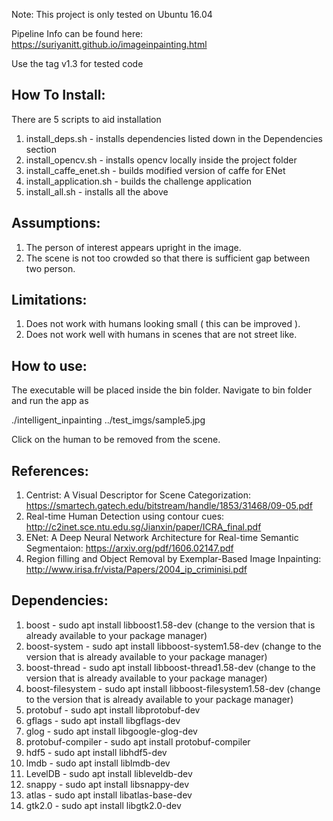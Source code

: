 Note: This project is only tested on Ubuntu 16.04

Pipeline Info can be found here: https://suriyanitt.github.io/imageinpainting.html

Use the tag v1.3 for tested code

How To Install:
--------------

There are 5 scripts to aid installation

1. install_deps.sh - installs dependencies listed down in the Dependencies section
2. install_opencv.sh - installs opencv locally inside the project folder
3. install_caffe_enet.sh - builds modified version of caffe for ENet
4. install_application.sh - builds the challenge application
5. install_all.sh - installs all the above

Assumptions:
-----------

1. The person of interest appears upright in the image.
2. The scene is not too crowded so that there is sufficient gap between two person.

Limitations:
-----------

1. Does not work with humans looking small ( this can be improved ).
2. Does not work well with humans in scenes that are not street like.

How to use:
----------

The executable will be placed inside the bin folder.
Navigate to bin folder and run the app as 

./intelligent_inpainting ../test_imgs/sample5.jpg

Click on the human to be removed from the scene.

References:
----------

1. Centrist: A Visual Descriptor for Scene Categorization: https://smartech.gatech.edu/bitstream/handle/1853/31468/09-05.pdf
2. Real-time Human Detection using contour cues: http://c2inet.sce.ntu.edu.sg/Jianxin/paper/ICRA_final.pdf
3. ENet: A Deep Neural Network Architecture for Real-time Semantic Segmentaion: https://arxiv.org/pdf/1606.02147.pdf
4. Region filling and Object Removal by Exemplar-Based Image Inpainting: http://www.irisa.fr/vista/Papers/2004_ip_criminisi.pdf

Dependencies:
------------

1. boost - sudo apt install libboost1.58-dev (change to the version that is already available to your package manager)
2. boost-system - sudo apt install libboost-system1.58-dev (change to the version that is already available to your package manager)
3. boost-thread - sudo apt install libboost-thread1.58-dev (change to the version that is already available to your package manager)
4. boost-filesystem - sudo apt install libboost-filesystem1.58-dev (change to the version that is already available to your package manager)
5. protobuf - sudo apt install libprotobuf-dev
6. gflags - sudo apt install libgflags-dev
7. glog - sudo apt install libgoogle-glog-dev
8. protobuf-compiler - sudo apt install protobuf-compiler
9. hdf5 - sudo apt install libhdf5-dev
10. lmdb - sudo apt install liblmdb-dev
11. LevelDB - sudo apt install libleveldb-dev
12. snappy - sudo apt install libsnappy-dev
13. atlas - sudo apt install libatlas-base-dev
14. gtk2.0 - sudo apt install libgtk2.0-dev
